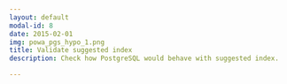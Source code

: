 ```yaml
---
layout: default
modal-id: 8
date: 2015-02-01
img: powa_pgs_hypo_1.png
title: Validate suggested index
description: Check how PostgreSQL would behave with suggested index.

---
```

